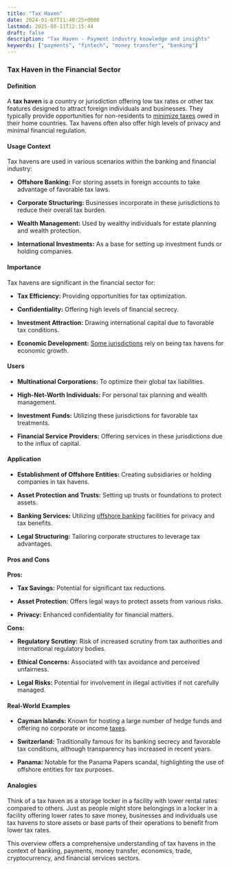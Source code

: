 ```yaml
---
title: "Tax Haven"
date: 2024-01-07T11:40:25+0000
lastmod: 2025-08-11T12:15:44
draft: false
description: "Tax Haven - Payment industry knowledge and insights"
keywords: ["payments", "fintech", "money transfer", "banking"]
---
```


### Tax Haven in the Financial Sector

#### Definition

A **tax haven** is a country or jurisdiction offering low tax rates or other tax features designed to attract foreign individuals and businesses. They typically provide opportunities for non-residents to [minimize taxes](https://faisalkhanllc.xyz/resources/payments-wiki/t/tax-residency/) owed in their home countries. Tax havens often also offer high levels of privacy and minimal financial regulation.

#### Usage Context

Tax havens are used in various scenarios within the banking and financial industry:

- **Offshore Banking:** For storing assets in foreign accounts to take advantage of favorable tax laws.

- **Corporate Structuring:** Businesses incorporate in these jurisdictions to reduce their overall tax burden.

- **Wealth Management:** Used by wealthy individuals for estate planning and wealth protection.

- **International Investments:** As a base for setting up investment funds or holding companies.

#### Importance

Tax havens are significant in the financial sector for:

- **Tax Efficiency:** Providing opportunities for tax optimization.

- **Confidentiality:** Offering high levels of financial secrecy.

- **Investment Attraction:** Drawing international capital due to favorable tax conditions.

- **Economic Development:** [Some jurisdictions](https://faisalkhanllc.xyz/resources/payments-wiki/c/common-eu-list-of-third-country-jurisdictions-for-tax-purposes/) rely on being tax havens for economic growth.

#### Users

- **Multinational Corporations:** To optimize their global tax liabilities.

- **High-Net-Worth Individuals:** For personal tax planning and wealth management.

- **Investment Funds:** Utilizing these jurisdictions for favorable tax treatments.

- **Financial Service Providers:** Offering services in these jurisdictions due to the influx of capital.

#### Application

- **Establishment of Offshore Entities:** Creating subsidiaries or holding companies in tax havens.

- **Asset Protection and Trusts:** Setting up trusts or foundations to protect assets.

- **Banking Services:** Utilizing [offshore banking](https://faisalkhanllc.xyz/resources/payments-wiki/o/offshore-banking/) facilities for privacy and tax benefits.

- **Legal Structuring:** Tailoring corporate structures to leverage tax advantages.

#### Pros and Cons

**Pros:**

- **Tax Savings:** Potential for significant tax reductions.

- **Asset Protection:** Offers legal ways to protect assets from various risks.

- **Privacy:** Enhanced confidentiality for financial matters.

**Cons:**

- **Regulatory Scrutiny:** Risk of increased scrutiny from tax authorities and international regulatory bodies.

- **Ethical Concerns:** Associated with tax avoidance and perceived unfairness.

- **Legal Risks:** Potential for involvement in illegal activities if not carefully managed.

#### Real-World Examples

- **Cayman Islands:** Known for hosting a large number of hedge funds and offering no corporate or income [taxes](https://faisalkhanllc.xyz/resources/payments-wiki/t/taxes/).

- **Switzerland:** Traditionally famous for its banking secrecy and favorable tax conditions, although transparency has increased in recent years.

- **Panama:** Notable for the Panama Papers scandal, highlighting the use of offshore entities for tax purposes.

#### Analogies

Think of a tax haven as a storage locker in a facility with lower rental rates compared to others. Just as people might store belongings in a locker in a facility offering lower rates to save money, businesses and individuals use tax havens to store assets or base parts of their operations to benefit from lower tax rates.

This overview offers a comprehensive understanding of tax havens in the context of banking, payments, money transfer, economics, trade, cryptocurrency, and financial services sectors.